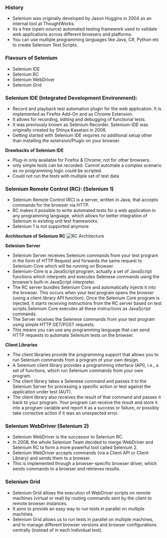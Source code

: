 ### History
* Selenium was originally developed by Jason Huggins in 2004 as an internal tool at ThoughtWorks.
* Its a free (open-source) automated testing framework used to validate web applications across different browsers and platforms.
* You can use multiple programming languages like Java, C#, Python etc to create Selenium Test Scripts.

### Flavours of Selenium
* Selenium IDE
* Selenium RC
* Selenium WebDriver
* Selenium Grid

### Selenium IDE (Integrated Development Environment):
* Record and playback test automation plugin for the web application. It is implemented as Firefox Add-On and as Chrome Extension.
* It allows for recording, editing and debugging of functional tests.
* It was previously known as Selenium Recorder. Selenium-IDE was originally created by Shinya Kasatani in 2006.
* Getting started with Selenium IDE requires no additional setup other than installing the extension/Plugin on your browser.

**Drawbacks of Selenium IDE**
* Plug-in only available for Firefox & Chrome; not for other browsers.
* only simple tests can be recorded. Cannot automate a complex scenario as no programming logic could be scripted.
* Could not run the tests with multiple set of test data

### Selenium Remote Control (RC): (Selenium 1)
* Selenium Remote Control (RC) is a server, written in Java, that accepts commands for the browser via HTTP.
* RC makes it possible to write automated tests for a web application in any programming language, which allows for better integration of Selenium in existing unit test frameworks.
* Selenium 1 is not supported anymore

**Architecture of Selenium RC**
![RC Architecture](https://github.com/sandeepsuryaprasad/Python_Selenium/blob/master/Images/_RC_Architecture.png)

**Selenium Server**
* Selenium Server receives Selenium commands from your test program in the form of HTTP Request and forwards the same request to Selenium-Core which will be running on Browser.
* Selenium-Core is a JavaScript program, actually a set of JavaScript functions which interprets and executes Selenese commands using the browser’s built-in JavaScript interpreter.
* The RC server bundles Selenium Core and automatically injects it into the browser. This occurs when your test program opens the browser (using a client library API function). Once the Selenium Core program is injected, it starts receiving instructions from the RC server based on test scripts.Selenium Core executes all these instructions as JavaScript commands.
* The Server receives the Selenese commands from your test program using simple HTTP GET/POST requests.
* This means you can use any programming language that can send HTTP requests to automate Selenium tests on the browser.

**Client Libraries**
* The client libraries provide the programming support that allows you to run Selenium commands from a program of your own design.
* A Selenium client library provides a programming interface (API), i.e., a set of functions, which run Selenium commands from your own program.
* The client library takes a Selenese command and passes it to the Selenium Server for processing a specific action or test against the application under test (AUT).
* The client library also receives the result of that command and passes it back to your program. Your program can receive the result and store it into a program variable and report it as a success or failure, or possibly take corrective action if it was an unexpected error.

### Selenium WebDriver (Selenium 2)
* Selenium WebDriver is the successor to Selenium RC.
* In 2008, the whole Selenium Team decided to merge WebDriver and Selenium RC to form a more powerful tool called Selenium 2.
* Selenium WebDriver accepts commands (via a Client API or Client Library) and sends them to a browser.
* This is implemented through a browser-specific browser driver, which sends commands to a browser and retrieves results.

### Selenium Grid
* Selenium Grid allows the execution of WebDriver scripts on remote machines (virtual or real) by routing commands sent by the client to remote browser instances.
* It aims to provide an easy way to run tests in parallel on multiple machines.
* Selenium Grid allows us to run tests in parallel on multiple machines, and to manage different browser versions and browser configurations centrally (instead of in each individual test).
